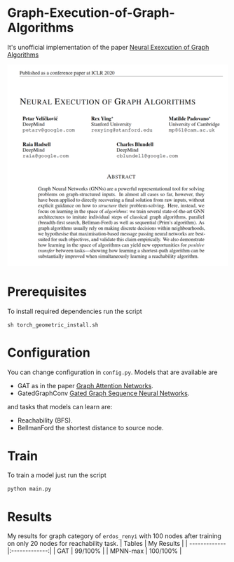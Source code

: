 # Graph-Execution-of-Graph-Algorithms
It's unofficial implementation of the paper [Neural Exexcution of Graph Algorithms](https://arxiv.org/abs/)

![alt text](https://github.com/mohammedElfatihSalah/Graph-Execution-of-Graph-Algorithms/blob/master/paper_abstract.png "Logo Title Text 1")

# Prerequisites
To install required dependencies run the script
```
sh torch_geometric_install.sh
```

# Configuration
You can change configuration in `config.py`. Models that are available are
- GAT as in the paper [Graph Attention Networks](https://arxiv.org/abs/1710.10903).
- GatedGraphConv [Gated Graph Sequence Neural Networks](https://arxiv.org/abs/1511.05493).

and tasks that models can learn are:
- Reachability (BFS).
- BellmanFord the shortest distance to source node.

# Train 
To train a model just run the script
```
python main.py
```

# Results
My results for graph category of `erdos_renyi` with 100 nodes after training on only 20 nodes for reachability task.
| Tables        | My Results           |
| ------------- |:-------------:| 
| GAT    | 99/100% | 
| MPNN-max      | 100/100%      | 

